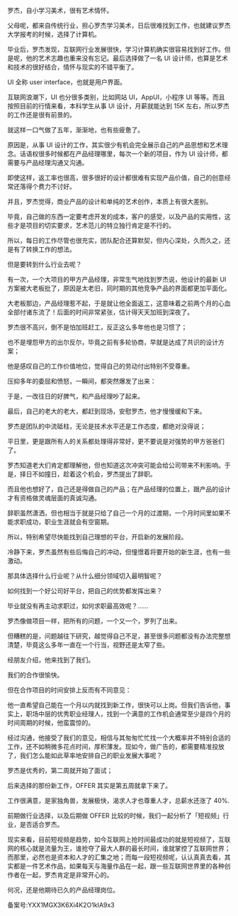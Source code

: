 罗杰，自小学习美术，很有艺术情怀。

父母呢，都来自传统行业，担心罗杰学习美术，日后很难找到工作，也就建议罗杰大学报考的时候，选择了计算机。

毕业后，罗杰发现，互联网行业发展很快，学习计算机确实很容易找到好工作。但是呢，他的艺术志趣也重来没有忘记。最后选择做了一名 UI 设计师，也算是艺术和技术的很好结合，情怀与现实的不错平衡了。

UI 全称 user interface，也就是用户界面。

互联网浪潮下，UI 也分很多类别，比如网站 UI，AppUI，小程序 UI 等等。而且按照目前的行情来看，本科学生从事 UI 设计，月薪就能达到 15K 左右，所以罗杰的工作还是很有前景的。

就这样一口气做了五年，渐渐地，也有些疲惫了。

原因是，从事 UI 设计的工作，其实很少有机会完全展示自己的产品思想和艺术理念。话语权很多时候都在产品经理哪里，每次一个新的项目，作为 UI 设计师，都需要与产品经理沟通又沟通。

即使这样，返工率也很高，很多很好的设计都很难有实现产品价值，自己的创意经常还落得个费力不讨好。

并且，罗杰觉得，商业产品的设计和单纯的艺术创作，本质上有很大差别。

毕竟，自己做的东西一定要考虑开发的成本，客户的感受，以及产品的实用性，这些才是项目的切实要求，艺术范儿的特立独行肯定是不行的。

所以，每日的工作尽管也很充实，团队配合还算默契，但内心深处，久而久之，还是有了转换工作的想法。

但是要转到什么行业去呢？

有一次，一个大项目的甲方产品经理，非常生气地找到罗杰说，他设计的最新 UI 方案被大老板批了，原因是太老旧，同时期的其他竞争产品的界面都更加平面化。

大老板那边，产品经理惹不起，于是就让他全面返工，这意味着之前两个月的心血全部付诸东流了！后面的时间非常紧张，估计得天天加班到深夜了。

罗杰很不高兴，倒不是怕加班赶工，反正这么多年他也是习惯了；

也不是埋怨甲方的出尔反尔，毕竟之前有多轮协商，早就是达成了共识的设计方案；

他是感叹自己的工作价值地位，觉得自己的劳动付出特别不受尊重。

压抑多年的委屈和愤怒，一瞬间，都突然爆发了出来：

于是，一改往日的好脾气，和产品经理吵了起来。

最后，自己的老大的老大，都赶到现场，安慰罗杰，他才慢慢缓和下来。

罗杰是团队的中流砥柱，无论是技术水平还是工作态度，都绝对没得说；

平日里，更是跟所有人的关系都处理得非常好，更不要说是对强势的甲方爸爸们了。

罗杰知道老大们肯定都理解他，但也知道这次冲突可能会给公司带来不利影响。于是，择日不如撞日，趁着这个机会，罗杰提出了辞职。

而且他也想好了，自己还是得做自己的产品；在产品经理的位置上，跟产品的设计才有资格做灵魂层面的真诚沟通。

辞职虽然潇洒，但也相当于就是只给了自己一个月的过渡期，一个月时间里如果不能求职成功，职业生涯就会有空窗期。

所以，特别希望尽快能找到自己理想的平台，开启新的发展阶段。

冷静下来，罗杰虽然有些后悔自己的冲动，但憧憬着将要开始的新生涯，也有一些激动。

那具体选择什么行业呢？从什么细分领域切入最明智呢？

如何找到一个好公司好平台，把自己的优势都发挥出来？

毕业就没有再主动求职过，如何求职最高效呢？……

罗杰像做项目一样，把所有的问题，一个又一个，罗列了出来。

但糟糕的是，问题越往下研究，越觉得自己不足，甚至很多问题都没有办法完整想清楚，毕竟这么多年一直在一个行当，视野还是太窄了些。

经朋友介绍，他来找到了我们。

我们的合作很愉快。

但在合作项目的时间安排上反而有不同意见：

他一直希望自己能在一个月以内就找到新工作，很快可以上岗。但我们告诉他，事实上，职场中层的优秀职业经理人，找到一个满意的工作机会通常至少是四个月的时间周期的时候，他蛮震惊的。

经过沟通，他接受了我们的意见，相信与其匆匆忙忙找一个大概率并不特别合适的工作，还不如稍微多花点时间，厚积薄发。现如今，做广告的，都需要精准投放了，我们怎么能如此草率地安排自己的职业发展大事呢？

罗杰是优秀的，第二周就开始了面试；

后来选择的那份新工作，OFFER 其实是第五周就拿下来了。

工作很满意，是家独角兽，发展极快，渴求人才也尊重人才，总薪水还涨了 40\%.

前期做行业选择，以及后期做 OFFER 比较的时候，我们一起分析了「短视频」行业，是否适合罗杰。

现实来看，目前短视频是趋势，如今互联网上抢时间最成功的就是短视频了，互联网的核心就是流量为王，谁抢夺了最大人群的最长时间，谁就掌控了互联网世界；而那里，必然也是资本和人才的汇集之地；而每一段短视频呢，认认真真去看，其实都是一件艺术作品，如果每天与海量作品在一起，跟一些互联网世界里的各种创作者在一起，罗杰肯定是非常开心的。

何况，还是他期待已久的产品经理岗位。

备案号:YXX1MGX3K6Xi4K2O1kIA9x3